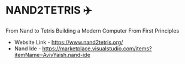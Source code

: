 # NAND2TETRIS ✈️

From Nand to Tetris 
Building a Modern Computer From First Principles

* Website Link - https://www.nand2tetris.org/
* Nand Ide - https://marketplace.visualstudio.com/items?itemName=AvivYaish.nand-ide 
